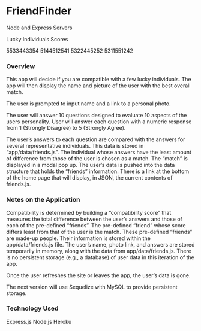 # FriendFinder
Node and Express Servers 

Lucky Individuals Scores

5533443354
5144512541
5322445252
5311551242

<h3>Overview</h3>

This app will decide if you are compatible with a few lucky individuals. The app will then display the name and picture of the user with the best overall match.

The user is prompted to input name and a link to a personal photo.

The user will answer 10 questions designed to evaluate 10 aspects of the users personality. User will answer each question with a numeric response from 1 (Strongly Disagree) to 5 (Strongly Agree).

The user’s answers to each question are compared with the answers for several representative individuals. This data is stored in “app/data/friends.js”. The individual whose answers have the least amount of difference from those of the user is chosen as a match.
The “match” is displayed in a modal pop up. The user’s data is pushed into the data structure that holds the “friends” information.
There is a link at the bottom of the home page that will display, in JSON, the current contents of friends.js.

<h3>Notes on the Application</h3>

Compatibility is determined by building a “compatibility score” that measures the total difference between the user’s answers and those of each of the pre-defined “friends”.
The pre-defined “friend” whose score differs least from that of the user is the match.
These pre-defined “friends” are made-up people. Their information is stored within the app/data/friends.js file.
The user’s name, photo link, and answers are stored temporarily in memory, along with the data from app/data/friends.js.
There is no persistent storage (e.g., a database) of user data in this iteration of the app.

Once the user refreshes the site or leaves the app, the user’s data is gone.

The next version will use Sequelize with MySQL to provide persistent storage.

<h3>Technology Used</h3>
Express.js
Node.js
Heroku
